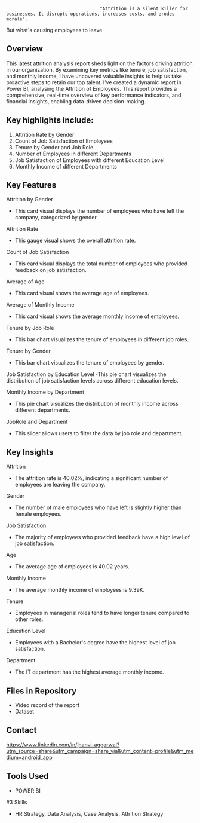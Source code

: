                                        "Attrition is a silent killer for businesses. It disrupts operations, increases costs, and erodes morale".

But what's causing employees to leave

## Overview

This latest attrition analysis report sheds light on the factors driving attrition in our organization. By examining key metrics like tenure, job satisfaction, and monthly income, I have uncovered valuable insights to help us take proactive steps to retain our top talent.
I’ve created a dynamic report in Power BI, analysing the Attrition of Employees. This report provides a comprehensive, real-time overview of key performance indicators, and financial insights, enabling data-driven decision-making.

## Key highlights include:

1. Attrition Rate by Gender
2. Count of Job Satisfaction of Employees
3. Tenure by Gender and Job Role
4. Number of Employees in different Departments
5. Job Satisfaction of Employees with different Education Level
6. Monthly Income of different Departments

   
## Key Features

Attrition by Gender
- This card visual displays the number of employees who have left the company, categorized by gender.

Attrition Rate
- This gauge visual shows the overall attrition rate.

Count of Job Satisfaction
- This card visual displays the total number of employees who provided feedback on job satisfaction.

Average of Age
- This card visual shows the average age of employees.

Average of Monthly Income
- This card visual shows the average monthly income of employees.

Tenure by Job Role
- This bar chart visualizes the tenure of employees in different job roles.

Tenure by Gender
- This bar chart visualizes the tenure of employees by gender.

Job Satisfaction by Education Level
-This pie chart visualizes the distribution of job satisfaction levels across different education levels.

Monthly Income by Department
- This pie chart visualizes the distribution of monthly income across different departments.

JobRole and Department
- This slicer allows users to filter the data by job role and department.

## Key Insights

Attrition
- The attrition rate is 40.02%, indicating a significant number of employees are leaving the company.

Gender
- The number of male employees who have left is slightly higher than female employees.

Job Satisfaction
- The majority of employees who provided feedback have a high level of job satisfaction.

Age
- The average age of employees is 40.02 years.

Monthly Income
- The average monthly income of employees is 9.39K.

Tenure
- Employees in managerial roles tend to have longer tenure compared to other roles.

Education Level
- Employees with a Bachelor's degree have the highest level of job satisfaction.

Department
- The IT department has the highest average monthly income.

## Files in Repository
- Video record of the report
- Dataset

## Contact
https://www.linkedin.com/in/jhanvi-aggarwal?utm_source=share&utm_campaign=share_via&utm_content=profile&utm_medium=android_app

## Tools Used
- POWER BI
  
#3 Skills
- HR Strategy, Data Analysis, Case Analysis, Attrition Strategy


